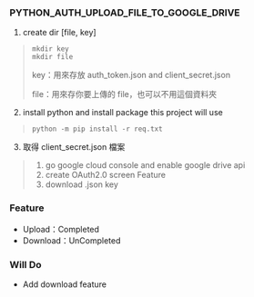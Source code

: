 ### PYTHON_AUTH_UPLOAD_FILE_TO_GOOGLE_DRIVE

1. create dir [file, key]
> ```
> mkdir key
> mkdir file
> ```
> key：用來存放 auth_token.json and client_secret.json
> 
> file：用來存你要上傳的 file，也可以不用這個資料夾

2. install python and install package this project will use

> ```
> python -m pip install -r req.txt
> ```

3. 取得 client_secret.json 檔案

> 1. go google cloud console and enable google drive api
> 2. create OAuth2.0 screen Feature
> 3. download .json key

### Feature

- Upload：Completed
- Download：UnCompleted


### Will Do

- Add download feature